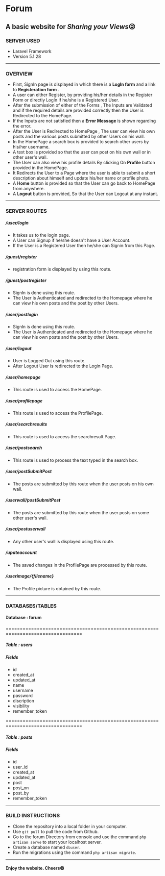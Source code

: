 # Forum
## **A basic website for _Sharing your Views_:stuck_out_tongue_winking_eye:**


### SERVER USED

- Laravel Framework
- Version 5.1.28

-----------------------------------------------------------------------------------

### OVERVIEW

- First, SignIn page is displayed in which there is a **LogIn form** and a link to **Registeration form** . 
- A user can either Register, by providing his/her details in the Register Form or directly LogIn if he/she is a Registered User.
- After the submission of either of the Forms , The Inputs are Validated and if the required details are provided correctly then the User is Redirected to the HomePage. 
- If the Inputs are not satisfied then a **Error Message** is shown regarding the error.
- After the User is Redirected to HomePage , The user can view his own posts and the various posts submitted by other Users on his wall.
- In the HomePage a search box is provided to search other users by his/her username.
- A text box is provided so that the user can post on his own wall or in other user's wall.
- The User can also view his profile details By clicking On **Profile** button provided in the HomePage.
- It Redirects the User to a Page where the user is able to submit a short description about himself and update his/her name or profile photo.
- A **Home** button is provided so that the User can go back to HomePage from anywhere.
- A **Logout** button is provided, So that the User can Logout at any instant.

-----------------------------------------------------------------------------------

### SERVER ROUTES

##### /user/login
- It takes us to the login page.
- A User can Signup if he/she doesn't have a User Account.
- If the User is a Registered User then he/she can Signin from this Page.

##### /guest/register
- registration form is displayed by using this route.

##### /guest/postregister
- SignIn is done using this route.
- The User is Authenticated and redirected to the Homepage where he can view his own posts and the post by other Users.

##### /user/postlogin
- SignIn is done using this route.
- The User is Authenticated and redirected to the Homepage where he can view his own posts and the post by other Users.

##### /user/logout
- User is Logged Out using this route.
- After Logout User is redirected to the Login Page.

##### /user/homepage
- This route is used to access the HomePage.

##### /user/profilepage
- This route is used to access the ProfilePage.

##### /user/searchresults
- This route is used to access the searchresult Page.

##### /user/postsearch
- This route is used to process the text typed in the search box.

##### /user/postSubmitPost
- The posts are submitted by this route when the user posts on his own wall.

##### /userwall/postSubmitPost
- The posts are submitted by this route when the user posts on some other user's wall.

##### /user/postuserwall
- Any other user's wall is displayed using this route.

##### /upateaccount
- The saved changes in the ProfilePage are processed by this route.

##### /userimage/{filename}
- The Profile picture is obtained by this route.

-----------------------------------------------------------------------------------


### DATABASES/TABLES 


#### Database : forum
=================================================================================
##### Table : users
##### Fields
* id
* created_at
* updated_at
* name
* username
* password
* discription
* visibility
* remember_token

=================================================================================

##### Table : posts
##### Fields
* id
* user_id
* created_at
* updated_at
* post
* post_on
* post_by
* remember_token


-----------------------------------------------------------------------------------


### BUILD INSTRUCTIONS

* Clone the repository into a local folder in your computer.
* Use `git pull` to pull the code from Github.
* Go to the forum Directory from console and use the command `php artisan serve` to start your localhost server.
* Create a database named `dbuser`.
* Run the migrations using the command `php artisan migrate`.

			
-----------------------------------------------------------------------------------

#### Enjoy the website. Cheers:smile: